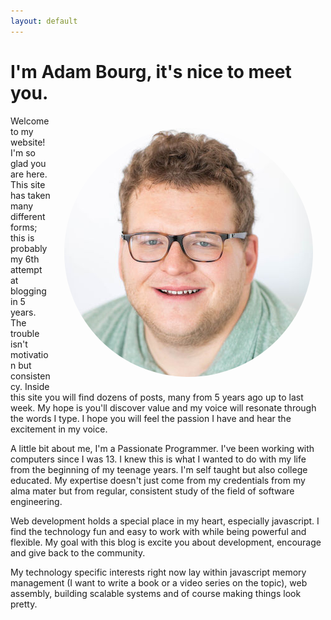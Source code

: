 ```yaml
---
layout: default
---
```


# I'm Adam Bourg, it's nice to meet you. 

<p>
<img src="/assets/img/me.jpg" style="float: right; border-radius: 50%; padding:20px" /> 
    Welcome to my website! I'm so glad you are here. This site has taken many different forms; this is probably my 6th attempt at blogging in 5 years. The trouble isn't motivation but consistency. Inside this site you will find dozens of posts, many from 5 years ago up to last week. My hope is you'll discover value and my voice will resonate through the words I type. I hope you will feel the passion I have and hear the excitement in my voice. 
</p>

A little bit about me, I'm a Passionate Programmer. I've been working with computers since I was 13. I knew this is what I wanted to do with my life from the beginning of my teenage years. I'm self taught but also college educated. My expertise doesn't just come from my credentials from my alma mater but from regular, consistent study of the field of software engineering. 

Web development holds a special place in my heart, especially javascript. I find the technology fun and easy to work with while being powerful and flexible. My goal with this blog is excite you about development, encourage and give back to the community. 

My technology specific interests right now lay within javascript memory management (I want to write a book or a video series on the topic), web assembly, building scalable systems and of course making things look pretty. 
